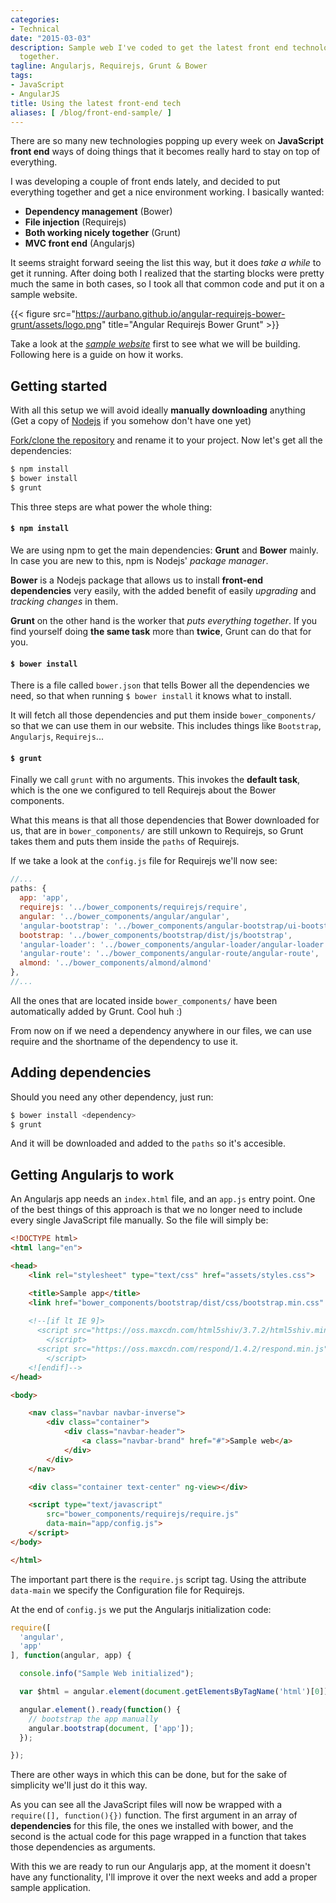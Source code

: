```yaml
---
categories:
- Technical
date: "2015-03-03"
description: Sample web I've coded to get the latest front end technologies working
  together.
tagline: Angularjs, Requirejs, Grunt & Bower
tags:
- JavaScript
- AngularJS
title: Using the latest front-end tech
aliases: [ /blog/front-end-sample/ ]
---
```


There are so many new technologies popping up every week on **JavaScript front end** ways of doing things that it becomes really hard to stay on top of everything.

I was developing a couple of front ends lately, and decided to put everything together and get a nice environment working.
I basically wanted:

* **Dependency management** (Bower)
* **File injection** (Requirejs)
* **Both working nicely together** (Grunt)
* **MVC front end** (Angularjs)

It seems straight forward seeing the list this way, but it does *take a while* to get it running. After doing both I realized that the starting blocks were pretty much the same in both cases, so I took all that common code and put it on a sample website.

{{< figure src="https://aurbano.github.io/angular-requirejs-bower-grunt/assets/logo.png" title="Angular Requirejs Bower Grunt" >}}

Take a look at the *[sample website](https://github.com/aurbano/angular-requirejs-bower-grunt)* first to see what we will be building. Following here is a guide on how it works.

## Getting started
With all this setup we will avoid ideally **manually downloading** anything (Get a copy of [Nodejs](http://nodejs.org/download/) if you somehow don't have one yet)

[Fork/clone the repository]() and rename it to your project. Now let's get all the dependencies:

``` bash
$ npm install
$ bower install
$ grunt
```

This three steps are what power the whole thing:

#### `$ npm install`
We are using npm to get the main dependencies: **Grunt** and **Bower** mainly. In case you are new to this, npm is Nodejs' *package manager*.

**Bower** is a Nodejs package that allows us to install **front-end dependencies** very easily, with the added benefit of easily *upgrading* and *tracking changes* in them.

**Grunt** on the other hand is the worker that *puts everything together*. If you find yourself doing **the same task** more than **twice**, Grunt can do that for you.

#### `$ bower install`
There is a file called `bower.json` that tells Bower all the dependencies we need, so that when running `$ bower install` it knows what to install.

It will fetch all those dependencies and put them inside `bower_components/` so that we can use them in our website.
This includes things like `Bootstrap`, `Angularjs`, `Requirejs`...

#### `$ grunt`
Finally we call `grunt` with no arguments. This invokes the **default task**, which is the one we configured to tell Requirejs about the Bower components.

What this means is that all those dependencies that Bower downloaded for us, that are in `bower_components/` are still unkown to Requirejs, so Grunt takes them and puts them inside the `paths` of Requirejs.

If we take a look at the `config.js` file for Requirejs we'll now see:

``` javascript
//...
paths: {
  app: 'app',
  requirejs: '../bower_components/requirejs/require',
  angular: '../bower_components/angular/angular',
  'angular-bootstrap': '../bower_components/angular-bootstrap/ui-bootstrap-tpls',
  bootstrap: '../bower_components/bootstrap/dist/js/bootstrap',
  'angular-loader': '../bower_components/angular-loader/angular-loader',
  'angular-route': '../bower_components/angular-route/angular-route',
  almond: '../bower_components/almond/almond'
},
//...
```

All the ones that are located inside `bower_components/` have been automatically added by Grunt. Cool huh :)

From now on if we need a dependency anywhere in our files, we can use require and the shortname of the dependency to use it.

## Adding dependencies
Should you need any other dependency, just run:

``` bash
$ bower install <dependency>
$ grunt
```

And it will be downloaded and added to the `paths` so it's accesible.

## Getting Angularjs to work
An Angularjs app needs an `index.html` file, and an `app.js` entry point. One of the best things of this approach is that we no longer need to include every single JavaScript file manually.
So the file will simply be:

``` html
<!DOCTYPE html>
<html lang="en">

<head>
    <link rel="stylesheet" type="text/css" href="assets/styles.css">

    <title>Sample app</title>
    <link href="bower_components/bootstrap/dist/css/bootstrap.min.css" rel="stylesheet">
    
    <!--[if lt IE 9]>
      <script src="https://oss.maxcdn.com/html5shiv/3.7.2/html5shiv.min.js">
        </script>
      <script src="https://oss.maxcdn.com/respond/1.4.2/respond.min.js">
        </script>
    <![endif]-->
</head>

<body>

    <nav class="navbar navbar-inverse">
        <div class="container">
            <div class="navbar-header">
                <a class="navbar-brand" href="#">Sample web</a>
            </div>
        </div>
    </nav>

    <div class="container text-center" ng-view></div>

    <script type="text/javascript"
        src="bower_components/requirejs/require.js"
        data-main="app/config.js">
    </script>
</body>

</html>
```

The important part there is the `require.js` script tag. Using the attribute `data-main` we specify the Configuration file for Requirejs. 

At the end of `config.js` we put the Angularjs initialization code:

``` javascript
require([
  'angular',
  'app'
], function(angular, app) {

  console.info("Sample Web initialized");

  var $html = angular.element(document.getElementsByTagName('html')[0]);

  angular.element().ready(function() {
    // bootstrap the app manually
    angular.bootstrap(document, ['app']);
  });

});
```

There are other ways in which this can be done, but for the sake of simplicity we'll just do it this way.

As you can see all the JavaScript files will now be wrapped with a `require([], function(){})` function.
The first argument in an array of **dependencies** for this file, the ones we installed with bower, and the second is the actual code for this page wrapped in a function that takes those dependencies as arguments.

With this we are ready to run our Angularjs app, at the moment it doesn't have any functionality, I'll improve it over the next weeks and add a proper sample application.
